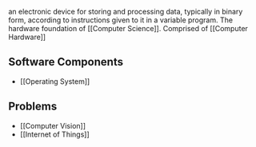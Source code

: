 an electronic device for storing and processing data, typically in binary form, according to instructions given to it in a variable program. 
The hardware foundation of [[Computer Science]]. 
Comprised of [[Computer Hardware]]
## Software Components
 - [[Operating System]]
## Problems
 - [[Computer Vision]]
 - [[Internet of Things]]